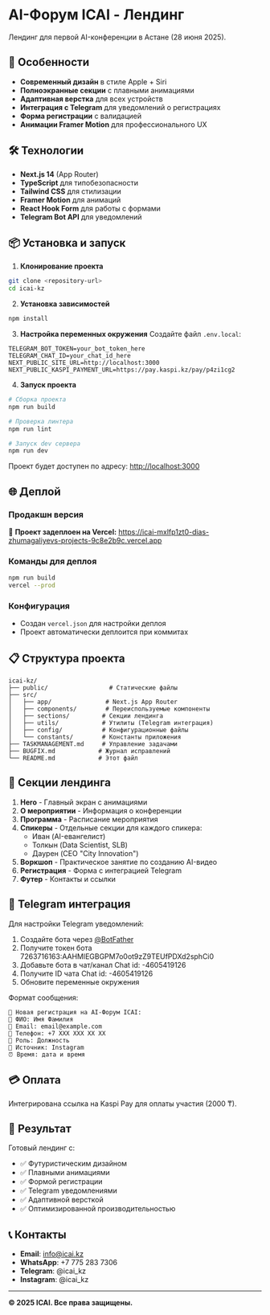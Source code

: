 # AI-Форум ICAI - Лендинг

Лендинг для первой AI-конференции в Астане (28 июня 2025).

## 🚀 Особенности

- **Современный дизайн** в стиле Apple + Siri
- **Полноэкранные секции** с плавными анимациями
- **Адаптивная верстка** для всех устройств
- **Интеграция с Telegram** для уведомлений о регистрациях
- **Форма регистрации** с валидацией
- **Анимации Framer Motion** для профессионального UX

## 🛠 Технологии

- **Next.js 14** (App Router)
- **TypeScript** для типобезопасности
- **Tailwind CSS** для стилизации
- **Framer Motion** для анимаций
- **React Hook Form** для работы с формами
- **Telegram Bot API** для уведомлений

## 📦 Установка и запуск

1. **Клонирование проекта**
```bash
git clone <repository-url>
cd icai-kz
```

2. **Установка зависимостей**
```bash
npm install
```

3. **Настройка переменных окружения**
Создайте файл `.env.local`:
```env
TELEGRAM_BOT_TOKEN=your_bot_token_here
TELEGRAM_CHAT_ID=your_chat_id_here
NEXT_PUBLIC_SITE_URL=http://localhost:3000
NEXT_PUBLIC_KASPI_PAYMENT_URL=https://pay.kaspi.kz/pay/p4zi1cg2
```

4. **Запуск проекта**
```bash
# Сборка проекта
npm run build

# Проверка линтера
npm run lint

# Запуск dev сервера
npm run dev
```

Проект будет доступен по адресу: [http://localhost:3000](http://localhost:3000)

## 🌐 Деплой

### Продакшн версия
🚀 **Проект задеплоен на Vercel:** 
https://icai-mxlfp1zt0-dias-zhumagaliyevs-projects-9c8e2b9c.vercel.app

### Команды для деплоя
```bash
npm run build
vercel --prod
```

### Конфигурация
- Создан `vercel.json` для настройки деплоя
- Проект автоматически деплоится при коммитах

## 📋 Структура проекта

```
icai-kz/
├── public/                 # Статические файлы
├── src/
│   ├── app/               # Next.js App Router
│   ├── components/        # Переиспользуемые компоненты
│   ├── sections/         # Секции лендинга
│   ├── utils/            # Утилиты (Telegram интеграция)
│   ├── config/           # Конфигурационные файлы
│   └── constants/        # Константы приложения
├── TASKMANAGEMENT.md     # Управление задачами
├── BUGFIX.md            # Журнал исправлений
└── README.md            # Этот файл
```

## 🎨 Секции лендинга

1. **Hero** - Главный экран с анимациями
2. **О мероприятии** - Информация о конференции
3. **Программа** - Расписание мероприятия
4. **Спикеры** - Отдельные секции для каждого спикера:
   - Иван (AI-евангелист)
   - Толкын (Data Scientist, SLB)
   - Даурен (CEO "City Innovation")
5. **Воркшоп** - Практическое занятие по созданию AI-видео
6. **Регистрация** - Форма с интеграцией Telegram
7. **Футер** - Контакты и ссылки

## 📱 Telegram интеграция

Для настройки Telegram уведомлений:

1. Создайте бота через [@BotFather](https://t.me/botfather)
2. Получите токен бота 7263716163:AAHMlEGBGPM7o0ot9zZ9TEUfPDXd2sphCi0
3. Добавьте бота в чат/канал Chat id: -4605419126
4. Получите ID чата Chat id: -4605419126
5. Обновите переменные окружения

Формат сообщения:
```
📅 Новая регистрация на AI-Форум ICAI:
👤 ФИО: Имя Фамилия
📧 Email: email@example.com
📱 Телефон: +7 XXX XXX XX XX
💼 Роль: Должность
🔎 Источник: Instagram
⏰ Время: дата и время
```

## 💳 Оплата

Интегрирована ссылка на Kaspi Pay для оплаты участия (2000 ₸).

## 🎯 Результат

Готовый лендинг с:
- ✅ Футуристическим дизайном
- ✅ Плавными анимациями
- ✅ Формой регистрации
- ✅ Telegram уведомлениями
- ✅ Адаптивной версткой
- ✅ Оптимизированной производительностью

## 📞 Контакты

- **Email**: info@icai.kz
- **WhatsApp**: +7 775 283 7306
- **Telegram**: @icai_kz
- **Instagram**: @icai_kz

---

**© 2025 ICAI. Все права защищены.**
